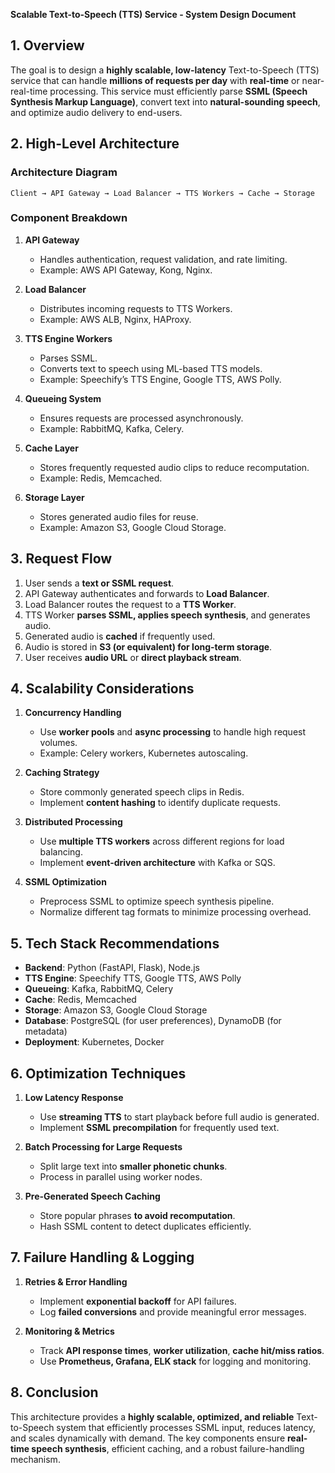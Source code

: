**Scalable Text-to-Speech (TTS) Service - System Design Document**

## 1. Overview
The goal is to design a **highly scalable, low-latency** Text-to-Speech (TTS) service that can handle **millions of requests per day** with **real-time** or near-real-time processing. This service must efficiently parse **SSML (Speech Synthesis Markup Language)**, convert text into **natural-sounding speech**, and optimize audio delivery to end-users.

## 2. High-Level Architecture

### **Architecture Diagram**
```
Client → API Gateway → Load Balancer → TTS Workers → Cache → Storage
```
### **Component Breakdown**
1. **API Gateway**
   - Handles authentication, request validation, and rate limiting.
   - Example: AWS API Gateway, Kong, Nginx.

2. **Load Balancer**
   - Distributes incoming requests to TTS Workers.
   - Example: AWS ALB, Nginx, HAProxy.

3. **TTS Engine Workers**
   - Parses SSML.
   - Converts text to speech using ML-based TTS models.
   - Example: Speechify’s TTS Engine, Google TTS, AWS Polly.

4. **Queueing System**
   - Ensures requests are processed asynchronously.
   - Example: RabbitMQ, Kafka, Celery.

5. **Cache Layer**
   - Stores frequently requested audio clips to reduce recomputation.
   - Example: Redis, Memcached.

6. **Storage Layer**
   - Stores generated audio files for reuse.
   - Example: Amazon S3, Google Cloud Storage.

## 3. Request Flow
1. User sends a **text or SSML request**.
2. API Gateway authenticates and forwards to **Load Balancer**.
3. Load Balancer routes the request to a **TTS Worker**.
4. TTS Worker **parses SSML, applies speech synthesis**, and generates audio.
5. Generated audio is **cached** if frequently used.
6. Audio is stored in **S3 (or equivalent) for long-term storage**.
7. User receives **audio URL** or **direct playback stream**.

## 4. Scalability Considerations
1. **Concurrency Handling**
   - Use **worker pools** and **async processing** to handle high request volumes.
   - Example: Celery workers, Kubernetes autoscaling.

2. **Caching Strategy**
   - Store commonly generated speech clips in Redis.
   - Implement **content hashing** to identify duplicate requests.

3. **Distributed Processing**
   - Use **multiple TTS workers** across different regions for load balancing.
   - Implement **event-driven architecture** with Kafka or SQS.

4. **SSML Optimization**
   - Preprocess SSML to optimize speech synthesis pipeline.
   - Normalize different tag formats to minimize processing overhead.

## 5. Tech Stack Recommendations
- **Backend**: Python (FastAPI, Flask), Node.js
- **TTS Engine**: Speechify TTS, Google TTS, AWS Polly
- **Queueing**: Kafka, RabbitMQ, Celery
- **Cache**: Redis, Memcached
- **Storage**: Amazon S3, Google Cloud Storage
- **Database**: PostgreSQL (for user preferences), DynamoDB (for metadata)
- **Deployment**: Kubernetes, Docker

## 6. Optimization Techniques
1. **Low Latency Response**
   - Use **streaming TTS** to start playback before full audio is generated.
   - Implement **SSML precompilation** for frequently used text.

2. **Batch Processing for Large Requests**
   - Split large text into **smaller phonetic chunks**.
   - Process in parallel using worker nodes.

3. **Pre-Generated Speech Caching**
   - Store popular phrases **to avoid recomputation**.
   - Hash SSML content to detect duplicates efficiently.

## 7. Failure Handling & Logging
1. **Retries & Error Handling**
   - Implement **exponential backoff** for API failures.
   - Log **failed conversions** and provide meaningful error messages.

2. **Monitoring & Metrics**
   - Track **API response times**, **worker utilization**, **cache hit/miss ratios**.
   - Use **Prometheus, Grafana, ELK stack** for logging and monitoring.

## 8. Conclusion
This architecture provides a **highly scalable, optimized, and reliable** Text-to-Speech system that efficiently processes SSML input, reduces latency, and scales dynamically with demand. The key components ensure **real-time speech synthesis**, efficient caching, and a robust failure-handling mechanism.


